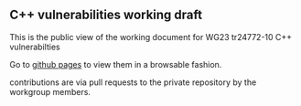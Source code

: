 ## C++ vulnerabilities working draft

This is the public view of the working document for WG23 tr24772-10 C++ vulnerabilties

Go to [github pages](https://iso-iec-jtc1-sc22-wg23-cpp.github.io/wg23-tr24772-10-public/) to view them in a browsable fashion.

contributions are via pull requests to the private repository by the workgroup members.

